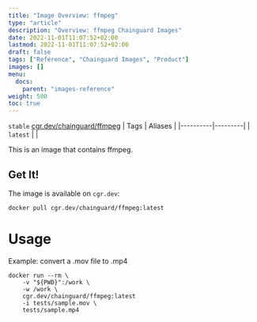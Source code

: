 ```yaml
---
title: "Image Overview: ffmpeg"
type: "article"
description: "Overview: ffmpeg Chainguard Images"
date: 2022-11-01T11:07:52+02:00
lastmod: 2022-11-01T11:07:52+02:00
draft: false
tags: ["Reference", "Chainguard Images", "Product"]
images: []
menu:
  docs:
    parent: "images-reference"
weight: 500
toc: true
---
```


`stable` [cgr.dev/chainguard/ffmpeg](https://github.com/chainguard-images/images/tree/main/images/ffmpeg)
| Tags     | Aliases |
|----------|---------|
| `latest` |         |



This is an image that contains ffmpeg.

## Get It!

The image is available on `cgr.dev`:

```
docker pull cgr.dev/chainguard/ffmpeg:latest
```

# Usage

Example: convert a .mov file to .mp4

```
docker run --rm \
    -v "${PWD}":/work \
    -w /work \
    cgr.dev/chainguard/ffmpeg:latest
    -i tests/sample.mov \
    tests/sample.mp4
```

